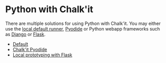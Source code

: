 # Python with Chalk'it

There are multiple solutions for using Python with Chalk'it. You may either use the [local default runner](../py-default), [Pyodide](../py-pyodide/) or Python webapp frameworks such as [Django](https://www.djangoproject.com/) or [Flask](../py-proto-flask/#local-prototyping-with-flask).

* [Default](../py-default/)
* [Chalk'it Pyodide](../py-pyodide/)
* [Local prototyping with Flask](../py-proto-flask/)
  